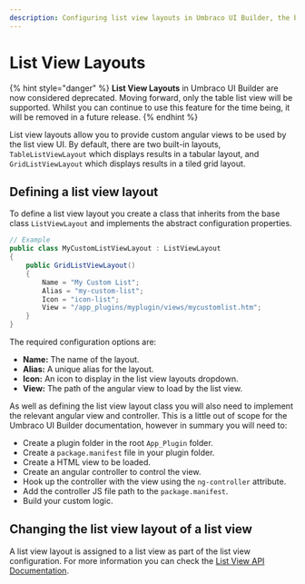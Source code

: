 ```yaml
---
description: Configuring list view layouts in Umbraco UI Builder, the backoffice UI builder for Umbraco.
---
```


# List View Layouts

{% hint style="danger" %}
**List View Layouts** in Umbraco UI Builder are now considered deprecated. Moving forward, only the table list view will be supported. Whilst you can continue to use this feature for the time being, it will be removed in a future release.
{% endhint %}

List view layouts allow you to provide custom angular views to be used by the list view UI. By default, there are two built-in layouts, `TableListViewLayout` which displays results in a tabular layout, and `GridListViewLayout` which displays results in a tiled grid layout.

## Defining a list view layout

To define a list view layout you create a class that inherits from the base class `ListViewLayout` and implements the abstract configuration properties.

````csharp
// Example
public class MyCustomListViewLayout : ListViewLayout
{
    public GridListViewLayout()
    {
        Name = "My Custom List";
        Alias = "my-custom-list";
        Icon = "icon-list";
        View = "/app_plugins/myplugin/views/mycustomlist.htm";
    }
}
````

The required configuration options are:

* **Name:** The name of the layout.
* **Alias:** A unique alias for the layout.
* **Icon:** An icon to display in the list view layouts dropdown.
* **View:** The path of the angular view to load by the list view.

As well as defining the list view layout class you will also need to implement the relevant angular view and controller. This is a little out of scope for the Umbraco UI Builder documentation, however in summary you will need to:

* Create a plugin folder in the root `App_Plugin` folder.
* Create a `package.manifest` file in your plugin folder.
* Create a HTML view to be loaded.
* Create an angular controller to control the view.
* Hook up the controller with the view using the `ng-controller` attribute.
* Add the controller JS file path to the `package.manifest`.
* Build your custom logic.

## Changing the list view layout of a list view

A list view layout is assigned to a list view as part of the list view configuration. For more information you can check the [List View API Documentation](list-views.md#changing-the-list-view-layout).
